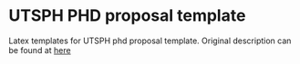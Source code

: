 UTSPH PHD proposal template
========

Latex templates for UTSPH phd proposal template. Original description can be found at [here](https://sph.uth.edu/research/student-research/)
